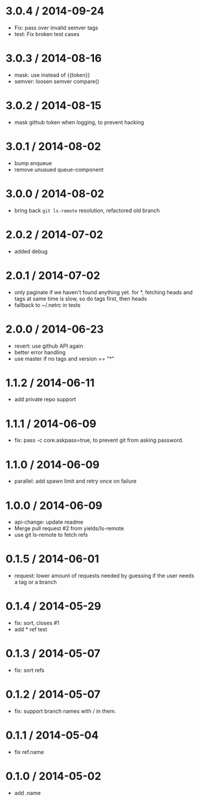 
3.0.4 / 2014-09-24
==================

 * Fix: pass over invalid semver tags
 * test: Fix broken test cases

3.0.3 / 2014-08-16
==================

 * mask: use <token> instead of {{token}}
 * semver: loosen semver compare()

3.0.2 / 2014-08-15
==================

 * mask github token when logging, to prevent hacking

3.0.1 / 2014-08-02
==================

 * bump enqueue
 * remove unusued queue-component

3.0.0 / 2014-08-02
==================

 * bring back `git ls-remote` resolution, refactored old branch

2.0.2 / 2014-07-02
==================

 * added debug

2.0.1 / 2014-07-02
==================

 * only paginate if we haven't found anything yet. for *, fetching heads and tags at same time is slow, so do tags first, then heads
 * fallback to ~/.netrc in tests

2.0.0 / 2014-06-23
==================

 * revert: use github API again
 * better error handling
 * use master if no tags and version == "*"

1.1.2 / 2014-06-11
==================

 * add private repo support

1.1.1 / 2014-06-09
==================

 * fix: pass -c core.askpass=true, to prevent git from asking password.

1.1.0 / 2014-06-09
==================

 * parallel: add spawn limit and retry once on failure

1.0.0 / 2014-06-09
==================

 * api-change: update readme
 * Merge pull request #2 from yields/ls-remote
 * use git ls-remote to fetch refs

0.1.5 / 2014-06-01
==================

 * request: lower amount of requests needed by guessing if the user needs a tag or a branch

0.1.4 / 2014-05-29
==================

 * fix: sort, closes #1
 * add * ref test

0.1.3 / 2014-05-07
==================

 * fix: sort refs

0.1.2 / 2014-05-07
==================

 * fix: support branch names with / in them.

0.1.1 / 2014-05-04
==================

 * fix ref.name

0.1.0 / 2014-05-02
==================

 * add .name
